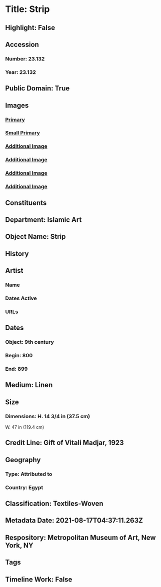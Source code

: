 # Title: Strip
## Highlight: False
## Accession
### Number: 23.132
### Year: 23.132
## Public Domain: True
## Images
### [Primary](https://images.metmuseum.org/CRDImages/is/original/23.132aaaa.JPG)
### [Small Primary](https://images.metmuseum.org/CRDImages/is/web-large/23.132aaaa.JPG)
### [Additional Image](https://images.metmuseum.org/CRDImages/is/original/120097.jpg)
### [Additional Image](https://images.metmuseum.org/CRDImages/is/original/120098.jpg)
### [Additional Image](https://images.metmuseum.org/CRDImages/is/original/wb-23.132.JPG)
### [Additional Image](https://images.metmuseum.org/CRDImages/is/original/wb-23.132b.JPG)
## Constituents
## Department: Islamic Art
## Object Name: Strip
## History
## Artist
### Name
### Dates Active
### URLs
## Dates
### Object: 9th century
### Begin: 800
### End: 899
## Medium: Linen
## Size
### Dimensions: H. 14 3/4 in (37.5 cm)
W. 47 in (119.4 cm)
## Credit Line: Gift of Vitali Madjar, 1923
## Geography
### Type: Attributed to
### Country: Egypt
## Classification: Textiles-Woven
## Metadata Date: 2021-08-17T04:37:11.263Z
## Respository: Metropolitan Museum of Art, New York, NY
## Tags
## Timeline Work: False